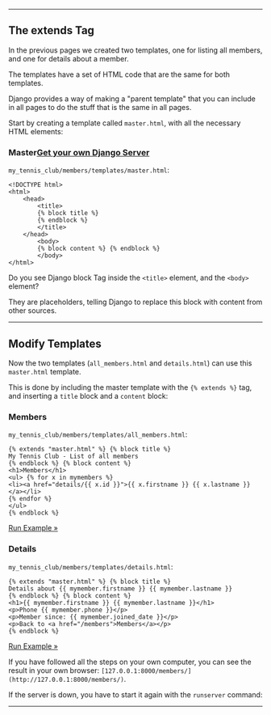 ___

## The extends Tag

In the previous pages we created two templates, one for listing all members, and one for details about a member.

The templates have a set of HTML code that are the same for both templates.

Django provides a way of making a "parent template" that you can include in all pages to do the stuff that is the same in all pages.

Start by creating a template called `master.html`, with all the necessary HTML elements:

### Master[Get your own Django Server](https://www.w3schools.com/django/django_server.php "W3Schools Spaces")

`my_tennis_club/members/templates/master.html`:

```django
<!DOCTYPE html> 
<html> 
	<head> 
		<title>
		{% block title %}
		{% endblock %}
		</title> 
	</head> 
		<body> 
		{% block content %} {% endblock %} 
		</body> 
</html>
```

Do you see Django block Tag inside the `<title>` element, and the `<body>` element?

They are placeholders, telling Django to replace this block with content from other sources.

___

## Modify Templates

Now the two templates (`all_members.html` and `details.html`) can use this `master.html` template.

This is done by including the master template with the `{% extends %}` tag, and inserting a `title` block and a `content` block:

### Members

`my_tennis_club/members/templates/all_members.html`:

```django
{% extends "master.html" %} {% block title %}
My Tennis Club - List of all members
{% endblock %} {% block content %}
<h1>Members</h1> 
<ul> {% for x in mymembers %} 
<li><a href="details/{{ x.id }}">{{ x.firstname }} {{ x.lastname }}</a></li>
{% endfor %} 
</ul> 
{% endblock %}
```

[Run Example »](https://www.w3schools.com/django/showdjango.php?filename=demo_master_index)

### Details

`my_tennis_club/members/templates/details.html`:

```django
{% extends "master.html" %} {% block title %} 
Details about {{ mymember.firstname }} {{ mymember.lastname }} 
{% endblock %} {% block content %} 
<h1>{{ mymember.firstname }} {{ mymember.lastname }}</h1>
<p>Phone {{ mymember.phone }}</p>
<p>Member since: {{ mymember.joined_date }}</p>
<p>Back to <a href="/members">Members</a></p>
{% endblock %}
```

[Run Example »](https://www.w3schools.com/django/showdjango.php?filename=demo_master_details1)

If you have followed all the steps on your own computer, you can see the result in your own browser: `[127.0.0.1:8000/members/](http://127.0.0.1:8000/members/)`.

If the server is down, you have to start it again with the `runserver` command:

___

